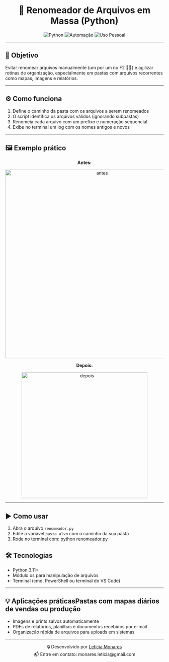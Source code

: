 <h1 align="center">🧹 Renomeador de Arquivos em Massa (Python)</h1>

<p align="center">
  <img src="https://img.shields.io/badge/Python-3.11-blue" alt="Python">
  <img src="https://img.shields.io/badge/Automação-Terminal-purple" alt="Automação">
  <img src="https://img.shields.io/badge/Aplicação-Prática-success" alt="Uso Pessoal">
</p>

---

## 📌 Objetivo

Evitar renomear arquivos manualmente (um por um no F2 😮‍💨) e agilizar rotinas de organização, especialmente em pastas com arquivos recorrentes como mapas, imagens e relatórios.

---

## ⚙️ Como funciona

1. Define o caminho da pasta com os arquivos a serem renomeados
2. O script identifica os arquivos válidos (ignorando subpastas)
3. Renomeia cada arquivo com um prefixo e numeração sequencial
4. Exibe no terminal um log com os nomes antigos e novos

---

## 🖼️ Exemplo prático

<p align="center"><strong>Antes:</strong></p>

<p align="center">
  <img src="https://github.com/user-attachments/assets/26deee07-cdb5-4057-982d-b66edd405c47" width="600" alt="antes">
</p>

<p align="center"><strong>Depois:</strong></p>

<p align="center">
  <img src="https://github.com/user-attachments/assets/05daaabd-4839-487f-8874-8dcc6ea9967b" width="400" alt="depois">
</p>

---

## ▶️ Como usar

1. Abra o arquivo `renomeador.py`
2. Edite a variável `pasta_alvo` com o caminho da sua pasta
3. Rode no terminal com: python renomeador.py

## 🛠️ Tecnologias

- Python 3.11+
- Módulo os para manipulação de arquivos
- Terminal (cmd, PowerShell ou terminal do VS Code)

---

## 💡 Aplicações práticasPastas com mapas diários de vendas ou produção

- Imagens e prints salvos automaticamente
- PDFs de relatórios, planilhas e documentos recebidos por e-mail
- Organização rápida de arquivos para uploads em sistemas

---

<p align="center">
  🔒 Desenvolvido por <a href="https://www.linkedin.com/in/leticia-monares-875493182/">Letícia Monares</a><br>
  📬 Entre em contato: monares.leticia@gmail.com
</p>

